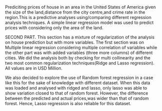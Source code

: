 Prediciting prices of house in an area in the United States of America given the size of the land,distance from the city centre,and crime rate in the region.This is a predictive analyses using/comparing different regression analysis techniques. A simple linear regression model was used to predict prices with considering only the area of the land.

SECOND PART.
This section has a mixture of regularization of the analysis on house prediction but with more variables.
The first section was on Multiple linear regression considering multiple correlation of variables while the other part was with added variables (three more columns) of different cities.
We did the analysis both by checking for multi collinearity and the two most common regularization techniques(Ridge and Lasso regression).
All values are in USD Million.

We also decided to explore the use of Random forest regression in a case like this for the sake of knowledge with different dataset. When this data was loaded and analysed with ridged and lasso, only lasso was able to show variation closed to that of random forest. However, the difference between the predicted and actual prices,was wider than that of random forest. Hence, Lasso regression is also reliable for this dataset.
